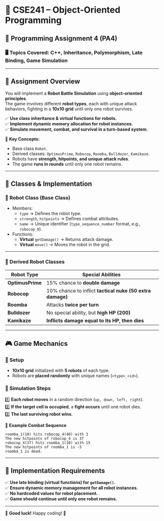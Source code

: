 # 📌 CSE241 – Object-Oriented Programming  
## 📝 Programming Assignment 4 (PA4)

### 🖥️ **Topics Covered:** C++, Inheritance, Polymorphism, Late Binding, Game Simulation  

---

## 📌 **Assignment Overview**
You will implement a **Robot Battle Simulation** using **object-oriented principles**.  
The game involves different **robot types**, each with unique attack behaviors, fighting in a **10x10 grid** until only one robot survives.

✅ **Use class inheritance & virtual functions for robots.**  
✅ **Implement dynamic memory allocation for robot instances.**  
✅ **Simulate movement, combat, and survival in a turn-based system.**  

🚨 **Key Concepts:**  
- Base class `Robot`.  
- Derived classes: `OptimusPrime`, `Robocop`, `Roomba`, `Bulldozer`, `Kamikaze`.  
- Robots have **strength, hitpoints, and unique attack rules**.  
- The game **runs in rounds** until only one robot remains.  

---

## 📂 **Classes & Implementation**
### **🔹 Robot Class (Base Class)**
- Members:
  - `type` → Defines the robot type.
  - `strength`, `hitpoints` → Defines combat attributes.
  - `name` → Unique identifier (`type_sequence_number` format, e.g., `robocop_0`).
- Functions:
  - **Virtual** `getDamage()` → Returns attack damage.
  - **Virtual** `move()` → Moves the robot in the grid.

---

### **🔹 Derived Robot Classes**
| **Robot Type** | **Special Abilities** |
|---------------|------------------|
| **OptimusPrime** | 15% chance to **double damage** |
| **Robocop** | 10% chance to inflict **tactical nuke (50 extra damage)** |
| **Roomba** | Attacks **twice per turn** |
| **Bulldozer** | No special ability, but **high HP (200)** |
| **Kamikaze** | **Inflicts damage equal to its HP, then dies** |

---

## 🎮 **Game Mechanics**
### **🔹 Setup**
- **10x10 grid** initialized with **5 robots** of each type.
- Robots are **placed randomly** with unique names (`<type>_<id>`).

### **🔹 Simulation Steps**
1️⃣ **Each robot moves** in a random direction (`up, down, left, right`).  
2️⃣ **If the target cell is occupied**, a **fight occurs** until one robot dies.  
3️⃣ **The last surviving robot wins**.  

📌 **Example Combat Sequence**
```
roomba_1(10) hits robocop_4(40) with 3  
The new hitpoints of robocop_4 is 37  
robocop_4(37) hits roomba_1(10) with 15  
The new hitpoints of roomba_1 is -5  
roomba_1 is dead.
```

---

## 📌 **Implementation Requirements**
✅ **Use late binding (virtual functions) for `getDamage()`.**  
✅ **Ensure dynamic memory management for all robot instances.**  
✅ **No hardcoded values for robot placement.**  
✅ **Game should continue until only one robot remains.**  

---

🚀 **Good luck!** Happy coding! 🎯  
